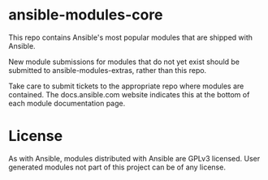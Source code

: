 ansible-modules-core
====================

This repo contains Ansible's most popular modules that are shipped with Ansible.

New module submissions for modules that do not yet exist should be submitted to ansible-modules-extras, rather than this repo.

Take care to submit tickets to the appropriate repo where modules are contained.  The docs.ansible.com website indicates this at the bottom of each module documentation page.

License
=======

As with Ansible, modules distributed with Ansible are GPLv3 licensed.  User generated modules not part of this project can be of any license.
